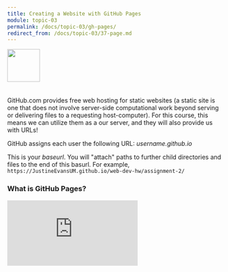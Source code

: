 ```yaml
---
title: Creating a Website with GitHub Pages
module: topic-03
permalink: /docs/topic-03/gh-pages/
redirect_from: /docs/topic-03/37-page.md
---
```


<img src="./../../../img/arrow-divider.svg" style="width: 75px; border: none; margin: 0px 0 20px 0" />

GitHub.com provides free web hosting for static websites (a static site is one that does not involve server-side computational work beyond serving or delivering files to a requesting host-computer). For this course, this means we can utilize them as a our server, and they will also provide us with URLs!

GitHub assigns each user the following URL:
_username.github.io_

This is your _baseurl_. You will "attach" paths to further child directories and files to the end of this basurl. For example, `https://JustineEvansUM.github.io/web-dev-hw/assignment-2/`


### What is GitHub Pages?

<div class="embed-responsive embed-responsive-16by9"><iframe class="embed-responsive-item" src="https://www.youtube.com/embed/2MsN8gpT6jY" frameborder="0" allowfullscreen></iframe></div>
